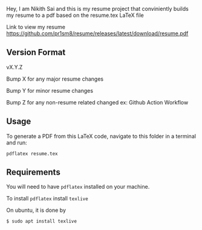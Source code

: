 Hey, I am Nikith Sai and this is my resume project that conviniently builds my resume to a pdf based on the resume.tex LaTeX file

Link to view my resume https://github.com/pr1sm8/resume/releases/latest/download/resume.pdf

## Version Format
vX.Y.Z

Bump X for any major resume changes

Bump Y for minor resume changes

Bump Z for any non-resume related changed ex: Github Action Workflow

## Usage
To generate a PDF from this LaTeX code, navigate to this folder in a terminal and run:

    pdflatex resume.tex

## Requirements
You will need to have `pdflatex` installed on your machine.

To install `pdflatex` install `texlive`

On ubuntu, it is done by
```bash
$ sudo apt install texlive
```
